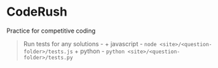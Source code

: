 # CodeRush

Practice for competitive coding

> Run tests for any solutions -
    + javascript - `node <site>/<question-folder>/tests.js`
    + python - `python <site>/<question-folder>/tests.py`